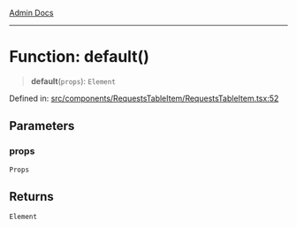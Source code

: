 [Admin Docs](/)

***

# Function: default()

> **default**(`props`): `Element`

Defined in: [src/components/RequestsTableItem/RequestsTableItem.tsx:52](https://github.com/PalisadoesFoundation/talawa-admin/blob/main/src/components/RequestsTableItem/RequestsTableItem.tsx#L52)

## Parameters

### props

`Props`

## Returns

`Element`
